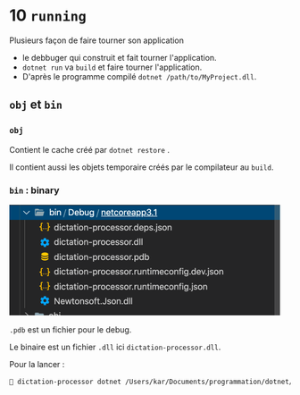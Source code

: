 # 10 `running`

Plusieurs façon de faire tourner son application

- le debbuger qui construit et fait tourner l'application.
- `dotnet run` va `build` et faire tourner l'application.
- D'après le programme compilé `dotnet /path/to/MyProject.dll`.

## `obj` et `bin`

### `obj`

Contient le cache créé par `dotnet restore` .

Il contient aussi les objets temporaire créés par le compilateur au `build`.

### `bin` : binary

<img src="assets/Screenshot2020-10-19at16.08.17.png" alt="Screenshot 2020-10-19 at 16.08.17" style="zoom:50%;" />

`.pdb` est un fichier pour le debug.

Le binaire est un fichier `.dll` ici `dictation-processor.dll`.

Pour la lancer :

```bash
🦄 dictation-processor dotnet /Users/kar/Documents/programmation/dotnet/dotnet-mac/dictation-processor/bin/Debug/netcoreapp3.1/dictation-processor.dll
```
